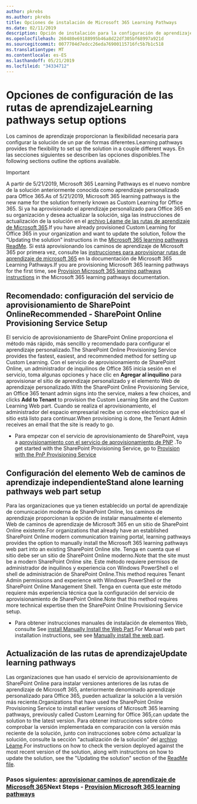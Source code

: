 ```yaml
---
author: pkrebs
ms.author: pkrebs
title: Opciones de instalación de Microsoft 365 Learning Pathways
ms.date: 02/11/2019
description: Opción de instalación para la configuración de aprendizaje personalizada
ms.openlocfilehash: 260480e69188995b46a8d22df305bf68997a921d
ms.sourcegitcommit: 0077704d7edcc26eda76900115716fc5b7b1c518
ms.translationtype: MT
ms.contentlocale: es-ES
ms.lasthandoff: 05/21/2019
ms.locfileid: "34334712"
---
```

# <a name="learning-pathways-setup-options"></a><span data-ttu-id="55a13-103">Opciones de configuración de las rutas de aprendizaje</span><span class="sxs-lookup"><span data-stu-id="55a13-103">Learning pathways setup options</span></span>
<span data-ttu-id="55a13-104">Los caminos de aprendizaje proporcionan la flexibilidad necesaria para configurar la solución de un par de formas diferentes.</span><span class="sxs-lookup"><span data-stu-id="55a13-104">Learning pathways provides the flexibility to set up the solution in a couple different ways.</span></span> <span data-ttu-id="55a13-105">En las secciones siguientes se describen las opciones disponibles.</span><span class="sxs-lookup"><span data-stu-id="55a13-105">The following sections outline the options available.</span></span>

> [!IMPORTANT]
> <span data-ttu-id="55a13-106">A partir de 5/21/2019, Microsoft 365 Learning Pathways es el nuevo nombre de la solución anteriormente conocida como aprendizaje personalizado para Office 365.</span><span class="sxs-lookup"><span data-stu-id="55a13-106">As of 5/21/2019, Microsoft 365 learning pathways is the new name for the solution formerly known as Custom Learning for Office 365.</span></span> <span data-ttu-id="55a13-107">Si ya ha aprovisionado el aprendizaje personalizado para Office 365 en su organización y desea actualizar la solución, siga las instrucciones de actualización de la solución en el [archivo Léame de las rutas de aprendizaje de Microsoft 365](https://github.com/pnp/custom-learning-office-365).</span><span class="sxs-lookup"><span data-stu-id="55a13-107">If you have already provisioned Custom Learning for Office 365 in your organization and want to update the solution, follow the “Updating the solution” instructions in the [Microsoft 365 learning pathways ReadMe](https://github.com/pnp/custom-learning-office-365).</span></span> <span data-ttu-id="55a13-108">Si está aprovisionando los caminos de aprendizaje de Microsoft 365 por primera vez, consulte las [instrucciones para aprovisionar rutas de aprendizaje de microsoft 365]( https://docs.microsoft.com/en-us/office365/customlearning/custom_provision) en la documentación de Microsoft 365 Learning Pathways.</span><span class="sxs-lookup"><span data-stu-id="55a13-108">If you are provisioning Microsoft 365 learning pathways for the first time, see [Provision Microsoft 365 learning pathways instructions]( https://docs.microsoft.com/en-us/office365/customlearning/custom_provision) in the Microsoft 365 learning pathways documentation.</span></span>  


## <a name="recommended---sharepoint-online-provisioning-service-setup"></a><span data-ttu-id="55a13-109">Recomendado: configuración del servicio de aprovisionamiento de SharePoint Online</span><span class="sxs-lookup"><span data-stu-id="55a13-109">Recommended - SharePoint Online Provisioning Service Setup</span></span> 
<span data-ttu-id="55a13-110">El servicio de aprovisionamiento de SharePoint Online proporciona el método más rápido, más sencillo y recomendado para configurar el aprendizaje personalizado.</span><span class="sxs-lookup"><span data-stu-id="55a13-110">The SharePoint Online Provisioning Service provides the fastest, easiest, and recommended method for setting up Custom Learning.</span></span> <span data-ttu-id="55a13-111">Con el servicio de aprovisionamiento de SharePoint Online, un administrador de inquilinos de Office 365 inicia sesión en el servicio, toma algunas opciones y hace clic en **Agregar al inquilino** para aprovisionar el sitio de aprendizaje personalizado y el elemento Web de aprendizaje personalizado.</span><span class="sxs-lookup"><span data-stu-id="55a13-111">With the SharePoint Online Provisioning Service, an Office 365 tenant admin signs into the service, makes a few choices, and clicks **Add to Tenant** to provision the Custom Learning Site and the Custom Learning Web part.</span></span> <span data-ttu-id="55a13-112">Cuando se realiza el aprovisionamiento, el administrador del espacio empresarial recibe un correo electrónico que el sitio está listo para continuar.</span><span class="sxs-lookup"><span data-stu-id="55a13-112">When provisioning is done, the Tenant Admin receives an email that the site is ready to go.</span></span> 

- <span data-ttu-id="55a13-113">Para empezar con el servicio de aprovisionamiento de SharePoint, vaya a [aprovisionamiento con el servicio de aprovisionamiento de PNP](custom_provision.md) .</span><span class="sxs-lookup"><span data-stu-id="55a13-113">To get started with the SharePoint Provisioning Service, go to [Provision with the PnP Provisioning Service](custom_provision.md)</span></span>   

## <a name="stand-alone-learning-pathways-web-part-setup"></a><span data-ttu-id="55a13-114">Configuración del elemento Web de caminos de aprendizaje independiente</span><span class="sxs-lookup"><span data-stu-id="55a13-114">Stand alone learning pathways web part setup</span></span>
<span data-ttu-id="55a13-115">Para las organizaciones que ya tienen establecido un portal de aprendizaje de comunicación moderna de SharePoint Online, los caminos de aprendizaje proporcionan la opción de instalar manualmente el elemento Web de caminos de aprendizaje de Microsoft 365 en un sitio de SharePoint Online existente.</span><span class="sxs-lookup"><span data-stu-id="55a13-115">For organizations that already have an established SharePoint Online modern communication training portal, learning pathways provides the option to manually install the Microsoft 365 learning pathways web part into an existing SharePoint Online site.</span></span> <span data-ttu-id="55a13-116">Tenga en cuenta que el sitio debe ser un sitio de SharePoint Online moderno.</span><span class="sxs-lookup"><span data-stu-id="55a13-116">Note that the site must be a modern SharePoint Online site.</span></span> <span data-ttu-id="55a13-117">Este método requiere permisos de administrador de inquilinos y experiencia con Windows PowerShell o el shell de administración de SharePoint Online.</span><span class="sxs-lookup"><span data-stu-id="55a13-117">This method requires Tenant Admin permissions and experience with Windows PowerShell or the SharePoint Online Management Shell.</span></span> <span data-ttu-id="55a13-118">Tenga en cuenta que este método requiere más experiencia técnica que la configuración del servicio de aprovisionamiento de SharePoint Online.</span><span class="sxs-lookup"><span data-stu-id="55a13-118">Note that this method requires more technical expertise then the SharePoint Online Provisioning Service setup.</span></span>

- <span data-ttu-id="55a13-119">Para obtener instrucciones manuales de instalación de elementos Web, consulte See [install Manually Install the Web Part](custom_manualsetup.md).</span><span class="sxs-lookup"><span data-stu-id="55a13-119">For Manual web part installation instructions, see see [Manually install the web part](custom_manualsetup.md).</span></span> 

## <a name="update-learning-pathways"></a><span data-ttu-id="55a13-120">Actualización de las rutas de aprendizaje</span><span class="sxs-lookup"><span data-stu-id="55a13-120">Update learning pathways</span></span>
<span data-ttu-id="55a13-121">Las organizaciones que han usado el servicio de aprovisionamiento de SharePoint Online para instalar versiones anteriores de las rutas de aprendizaje de Microsoft 365, anteriormente denominado aprendizaje personalizado para Office 365, pueden actualizar la solución a la versión más reciente.</span><span class="sxs-lookup"><span data-stu-id="55a13-121">Organizations that have used the SharePoint Online Provisioning Service to install earlier versions of Microsoft 365 learning pathways, previously called Custom Learning for Office 365,can update the solution to the latest version.</span></span> <span data-ttu-id="55a13-122">Para obtener instrucciones sobre cómo comprobar la versión implementada en comparación con la versión más reciente de la solución, junto con instrucciones sobre cómo actualizar la solución, consulte la sección "actualización de la solución" del [archivo Léame](https://github.com/pnp/custom-learning-office-365/blob/master/README.md).</span><span class="sxs-lookup"><span data-stu-id="55a13-122">For instructions on how to check the version deployed against the most recent version of the solution, along with instructions on how to update the solution, see the "Updating the solution" section of the [ReadMe file](https://github.com/pnp/custom-learning-office-365/blob/master/README.md).</span></span>

### <a name="next-steps---provision-microsoft-365-learning-pathwayscustomprovisionmd"></a><span data-ttu-id="55a13-123">Pasos siguientes: [aprovisionar caminos de aprendizaje de Microsoft 365](custom_provision.md)</span><span class="sxs-lookup"><span data-stu-id="55a13-123">Next Steps - [Provision Microsoft 365 learning pathways](custom_provision.md)</span></span>
